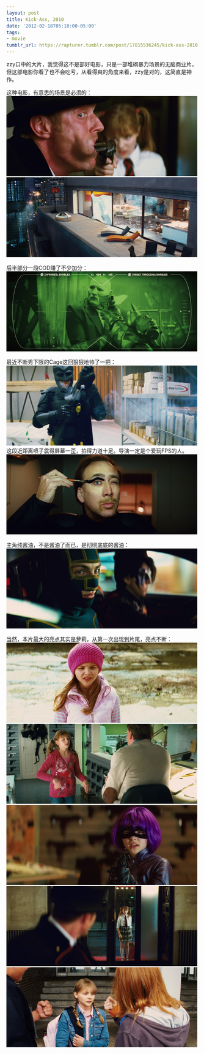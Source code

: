 ```yaml
---
layout: post
title: Kick-Ass, 2010
date: '2012-02-18T05:10:00-05:00'
tags:
- movie
tumblr_url: https://rapturer.tumblr.com/post/17815536245/kick-ass-2010
---
```

zzy口中的大片，我觉得这不是部好电影，只是一部堆砌暴力场景的无脑商业片，但这部电影你看了也不会吃亏，从看得爽的角度来看，zzy是对的，这简直是神作。

这种电影，有意思的场景是必须的： ![](/assets/img/tumblr_lzl2pbgjlq1r0cnr9.jpg) ![](/assets/img/tumblr_lzl2pogerg1r0cnr9.jpg)

后半部分一段COD赚了不少加分： ![](/assets/img/tumblr_lzl2rlgunx1r0cnr9.jpg)

最近不断秀下限的Cage这回狠狠地帅了一把： ![](/assets/img/tumblr_lzl2syvbnz1r0cnr9.jpg)这段近距离喷子震得屏幕一歪，拍得力道十足。导演一定是个爱玩FPS的人。 ![](/assets/img/tumblr_lzl2t8bldj1r0cnr9.jpg)

主角纯酱油，不是酱油了而已，是彻彻底底的酱油： ![](/assets/img/tumblr_lzl2vnhsg21r0cnr9.jpg)

当然，本片最大的亮点其实是萝莉，从第一次出现到片尾，亮点不断： ![](/assets/img/tumblr_lzl2z9xpu91r0cnr9.jpg) ![](/assets/img/tumblr_lzl5xghjki1r0cnr9.jpg) ![](/assets/img/tumblr_lzl5y7vr0i1r0cnr9.jpg) ![](/assets/img/tumblr_lzl5xqkm1e1r0cnr9.jpg) ![](/assets/img/tumblr_lzl5xzq2qt1r0cnr9.jpg)

